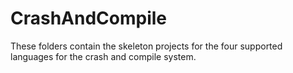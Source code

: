 # CrashAndCompile
These folders contain the skeleton projects for the four supported languages for the crash and compile system.
